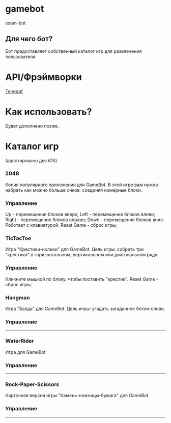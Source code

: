 # gamebot
exam-bot

## Для чего бот?
Бот предоставляет собственный каталог игр для развлечения пользователя. 

# API/Фрэймворки
[Telegraf](https://telegraf.js.org/#/)

# Как использовать?
 Будет дополнено позже.
 
# Каталог игр 
(адаптировано для iOS)
### 2048
Копия популярного приложения для GameBot. 
В этой игре вам нужно набрать как можно больше очков, соединяя номерные блоки.
### Управление
Up - перемещение блоков вверх;
Left - перемещение блоков влево;
Right - перемещение блоков вправо;
Down - перемещение блоков вниз;
Работает с клавиатурой. 
Reset Game - сброс игры;

### TicTacToe
Игра "Крестики-нолики" для GameBot.
Цель игры: собрать три "крестика" в горизонтальном, вертикальном или диагональном ряду. 
### Управление
Кликните мышкой по блоку, чтобы поставить "крестик".
Reset Game - сброс игры;

### Hangman 
Игра "Балда" для GameBot.
Цель игры: угадать загаданное ботом слово.
### Управление
----
### WaterRider
Игра для GameBot
### Управление
---
### Rock-Paper-Scissors
Карточная версия игры "Камень-ножницы-бумага" для GameBot
### Управление
---

